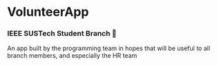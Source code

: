 # VolunteerApp

### IEEE SUSTech Student Branch :blue_heart:

An app built by the programming team in hopes that will be useful to all branch members, and especially the HR team
